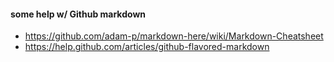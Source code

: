 #### some help w/ Github markdown
* https://github.com/adam-p/markdown-here/wiki/Markdown-Cheatsheet
* https://help.github.com/articles/github-flavored-markdown



